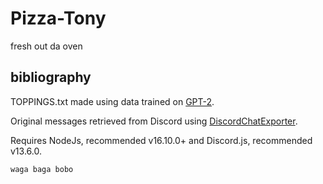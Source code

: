 # Pizza-Tony
fresh out da oven
 
 
## bibliography
TOPPINGS.txt made using data trained on [GPT-2](https://github.com/openai/gpt-2).

Original messages retrieved from Discord using [DiscordChatExporter](https://github.com/Tyrrrz/DiscordChatExporter).

Requires NodeJs, recommended v16.10.0+ and Discord.js, recommended v13.6.0.

```waga baga bobo```
